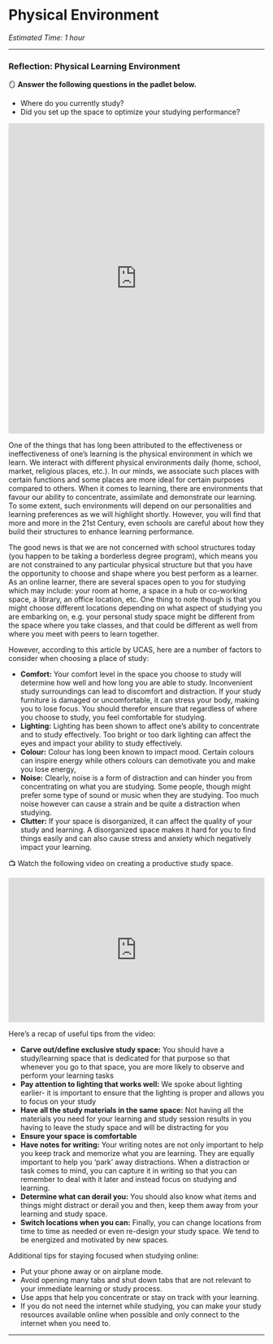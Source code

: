 # Physical Environment

*Estimated Time: 1 hour*

---

### Reflection: Physical Learning Environment

<aside>


🪞 **Answer the following questions in the padlet below.**

- Where do you currently study?
- Did you set up the space to optimize your studying performance?
</aside>

<div style="border:1px solid rgba(0,0,0,0.1);border-radius:2px;box-sizing:border-box;overflow:hidden;position:relative;width:100%;background:#F4F4F4"><iframe src="https://padlet.com/embed/5wngc3y4f1k2gf56" frameborder="0" allow="camera;microphone;geolocation" style="width:100%;height:608px;display:block;padding:0;margin:0"></iframe></div>

One of the things that has long been attributed to the effectiveness or ineffectiveness of one’s learning is the physical environment in which we learn. We interact with different physical environments daily (home, school, market, religious places, etc.). In our minds, we associate such places with certain functions and some places are more ideal for certain purposes compared to others. When it comes to learning, there are environments that favour our ability to concentrate, assimilate and demonstrate our learning. To some extent, such environments will depend on our personalities and learning preferences as we will highlight shortly. However, you will find that more and more in the 21st Century, even schools are careful about how they build their structures to enhance learning performance.

The good news is that we are not concerned with school structures today (you happen to be taking a borderless degree program), which means you are not constrained to any particular physical structure but that you have the opportunity to choose and shape where you best perform as a learner. As an online learner, there are several spaces open to you for studying which may include: your room at home, a space in a hub or co-working space, a library, an office location, etc. One thing to note though is that you might choose different locations depending on what aspect of studying you are embarking on, e.g. your personal study space might be different from the space where you take classes, and that could be different as well from where you meet with peers to learn together.

However, according to this article by UCAS, here are a number of factors to consider when choosing a place of study:

- **Comfort:** Your comfort level in the space you choose to study will determine how well and how long you are able to study. Inconvenient study surroundings can lead to discomfort and distraction. If your study furniture is damaged or uncomfortable, it can stress your body, making you to lose focus. You should therefor ensure that regardless of where you choose to study, you feel comfortable for studying.
- **Lighting:** Lighting has been shown to affect one’s ability to concentrate and to study effectively. Too bright or too dark lighting can affect the eyes and impact your ability to study effectively.
- **Colour:** Colour has long been known to impact mood. Certain colours can inspire energy while others colours can demotivate you and make you lose energy,
- **Noise:** Clearly, noise is a form of distraction and can hinder you from concentrating on what you are studying. Some people, though might prefer some type of sound or music when they are studying. Too much noise however can cause a strain and be quite a distraction when studying.
- **Clutter:** If your space is disorganized, it can affect the quality of your study and learning. A disorganized space makes it hard for you to find things easily and can also cause stress and anxiety which negatively impact your learning.

<aside>


📺 Watch the following video on creating a productive study space.

</aside>

<div style="position: relative; padding-bottom: 56.25%; height: 0;"><iframe src="https://www.youtube.com/embed/kB6wJkWO2SY" title="YouTube video player" frameborder="0" allow="accelerometer; autoplay; clipboard-write; encrypted-media; gyroscope; picture-in-picture" allowfullscreen style="position: absolute; top: 0; left: 0; width: 100%; height: 100%;"></iframe></div>

Here’s a recap of useful tips from the video:

- **Carve out/define exclusive study space:** You should have a study/learning space that is dedicated for that purpose so that whenever you go to that space, you are more likely to observe and perform your learning tasks
- **Pay attention to lighting that works well:** We spoke about lighting earlier- it is important to ensure that the lighting is proper and allows you to focus on your study
- **Have all the study materials in the same space:** Not having all the materials you need for your learning and study session results in you having to leave the study space and will be distracting for you
- **Ensure your space is comfortable**
- **Have notes for writing:** Your writing notes are not only important to help you keep track and memorize what you are learning. They are equally important to help you ‘park’ away distractions. When a distraction or task comes to mind, you can capture it in writing so that you can remember to deal with it later and instead focus on studying and learning.
- **Determine what can derail you:** You should also know what items and things might distract or derail you and then, keep them away from your learning and study space.
- **Switch locations when you can:** Finally, you can change locations from time to time as needed or even re-design your study space. We tend to be energized and motivated by new spaces.

Additional tips for staying focused when studying online:

- Put your phone away or on airplane mode.
- Avoid opening many tabs and shut down tabs that are not relevant to your immediate learning or study process.
- Use apps that help you concentrate or stay on track with your learning.
- If you do not need the internet while studying, you can make your study resources available online when possible and only connect to the internet when you need to.

---
